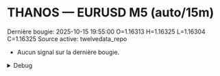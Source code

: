 # THANOS — EURUSD M5 (auto/15m)
Dernière bougie: 2025-10-15 19:55:00  O=1.16313  H=1.16325  L=1.16304  C=1.16325
Source active: twelvedata_repo

- Aucun signal sur la dernière bougie.

<details><summary>Debug</summary>

- TD_API_KEY manquant.

</details>
